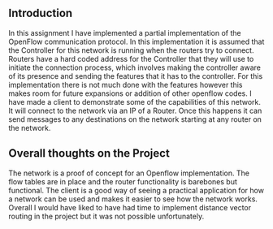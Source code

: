 ## Introduction
In this assignment I have implemented a partial implementation of the OpenFlow communication protocol. In this implementation it is assumed that the Controller for this network is running when the routers try to connect. Routers have a hard coded address for the Controller that they will use to initiate the connection process, which involves making the controller aware of its presence and sending the features that it has to the controller. For this implementation there is not much done with the features however this makes room for future expansions or addition of other openflow codes. 
I have made a client to demonstrate some of the capabilities of this network. It will connect to the network via an IP of a Router. Once this happens it can send messages to any destinations on the network starting at any router on the network.

## Overall thoughts on the Project
The network is a proof of concept for an Openflow implementation. The flow tables are in place and the router functionality is barebones but functional. The client is a good way of seeing a practical application for how a network can be used and makes it easier to see how the network works. Overall I would have liked to have had time to implement distance vector routing in the project but it was not possible unfortunately.
